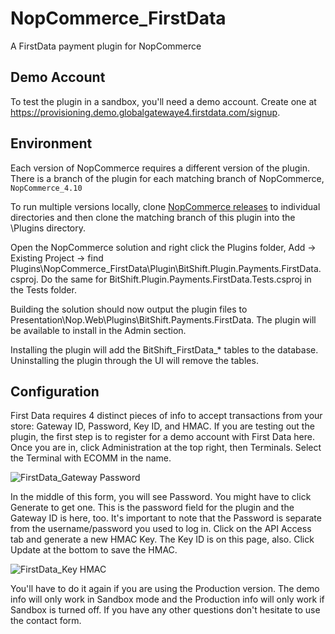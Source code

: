 # NopCommerce_FirstData
A FirstData payment plugin for NopCommerce

## Demo Account
To test the plugin in a sandbox, you'll need a demo account.  Create one at https://provisioning.demo.globalgatewaye4.firstdata.com/signup.

## Environment
Each version of NopCommerce requires a different version of the plugin.  There is a branch of the plugin for each matching branch of NopCommerce, `NopCommerce_4.10`

To run multiple versions locally, clone [NopCommerce releases](https://github.com/nopSolutions/nopCommerce/releases) to individual directories and then clone the matching branch of this plugin into the \Plugins directory.

Open the NopCommerce solution and right click the Plugins folder, Add -> Existing Project -> find Plugins\NopCommerce_FirstData\Plugin\BitShift.Plugin.Payments.FirstData.csproj.  Do the same for BitShift.Plugin.Payments.FirstData.Tests.csproj in the Tests folder.

Building the solution should now output the plugin files to Presentation\Nop.Web\Plugins\BitShift.Payments.FirstData.  The plugin will be available to install in the Admin section.

Installing the plugin will add the BitShift_FirstData_* tables to the database.  Uninstalling the plugin through the UI will remove the tables.

## Configuration
First Data requires 4 distinct pieces of info to accept transactions from your store: Gateway ID, Password, Key ID, and HMAC.  If you are testing out the plugin, the first step is to register for a demo account with First Data here. Once you are in, click Administration at the top right, then Terminals.  Select the Terminal with ECOMM in the name.

![FirstData_Gateway Password](https://user-images.githubusercontent.com/29063167/79176503-676aaa00-7dce-11ea-998a-4f3ee22d972c.png)

In the middle of this form, you will see Password.  You might have to click Generate to get one.  This is the password field for the plugin and the Gateway ID is here, too. It's important to note that the Password is separate from the username/password you used to log in.  Click on the API Access tab and generate a new HMAC Key.  The Key ID is on this page, also.  Click Update at the bottom to save the HMAC.

![FirstData_Key HMAC](https://user-images.githubusercontent.com/29063167/79176508-6a659a80-7dce-11ea-963e-0b5f4e3b0b2e.png)

You'll have to do it again if you are using the Production version.  The demo info will only work in Sandbox mode and the Production info will only work if Sandbox is turned off.  If you have any other questions don't hesitate to use the contact form.

